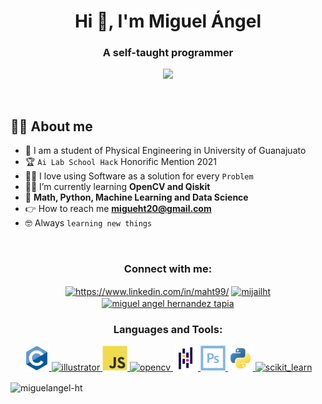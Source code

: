 <h1 align="center">Hi 👋, I'm Miguel Ángel</h1>
<h3 align="center">A self-taught programmer</h3>



<p align="center">
  <a href="https://github.com/DenverCoder1/readme-typing-svg"><img src="https://readme-typing-svg.herokuapp.com?font=Fira+Code&pause=1000&color=F77A3C&width=435&lines=The+five+boxing+wizards+jump+quickly&lines=Student+of+Physical+Engineering;Honorific+Mention+2021;Math,+Python,+Machine+Learning+and+Data+Science;migueht20@gmail.com;Always%20learning%20new%20things&center=true&width=500&height=50"></a>
</p>



<br>

## :sassy_man:  About me
- :school: I am a student of Physical Engineering in University of Guanajuato
- :trophy: `Ai Lab School Hack` Honorific Mention 2021
- :technologist: I love using Software as a solution for every `Problem`
- :student:  I’m currently learning **OpenCV and Qiskit**
- :thinking: **Math, Python, Machine Learning and Data Science**
- 👉 How to reach me **migueht20@gmail.com**
- :nerd_face: Always `learning new things`

<br>



<h3 align="center">Connect with me:</h3>
<p align="center">
<a href="https://linkedin.com/in/maht99/" target="blank"><img align="center" src="https://raw.githubusercontent.com/rahuldkjain/github-profile-readme-generator/master/src/images/icons/Social/linked-in-alt.svg" alt="https://www.linkedin.com/in/maht99/" height="30" width="40" /></a>
<a href="https://instagram.com/mijailht" target="blank"><img align="center" src="https://raw.githubusercontent.com/rahuldkjain/github-profile-readme-generator/master/src/images/icons/Social/instagram.svg" alt="mijailht" height="30" width="40" /></a>
<a href="https://www.youtube.com/channel/UCe24tauE3QCEFlq-GyiK4fw/featured" target="blank"><img align="center" src="https://raw.githubusercontent.com/rahuldkjain/github-profile-readme-generator/master/src/images/icons/Social/youtube.svg" alt="miguel angel hernandez tapia" height="30" width="40" /></a>
</p>



<h3 align="center">Languages and Tools:</h3>
<p align="center"> <a href="https://www.cprogramming.com/" target="_blank" rel="noreferrer"> <img src="https://raw.githubusercontent.com/devicons/devicon/master/icons/c/c-original.svg" alt="c" width="40" height="40"/> </a> <a href="https://www.adobe.com/in/products/illustrator.html" target="_blank" rel="noreferrer"> <img src="https://www.vectorlogo.zone/logos/adobe_illustrator/adobe_illustrator-icon.svg" alt="illustrator" width="40" height="40"/> </a> <a href="https://developer.mozilla.org/en-US/docs/Web/JavaScript" target="_blank" rel="noreferrer"> <img src="https://raw.githubusercontent.com/devicons/devicon/master/icons/javascript/javascript-original.svg" alt="javascript" width="40" height="40"/> </a> <a href="https://opencv.org/" target="_blank" rel="noreferrer"> <img src="https://www.vectorlogo.zone/logos/opencv/opencv-icon.svg" alt="opencv" width="40" height="40"/> </a> <a href="https://pandas.pydata.org/" target="_blank" rel="noreferrer"> <img src="https://raw.githubusercontent.com/devicons/devicon/2ae2a900d2f041da66e950e4d48052658d850630/icons/pandas/pandas-original.svg" alt="pandas" width="40" height="40"/> </a> <a href="https://www.photoshop.com/en" target="_blank" rel="noreferrer"> <img src="https://raw.githubusercontent.com/devicons/devicon/master/icons/photoshop/photoshop-line.svg" alt="photoshop" width="40" height="40"/> </a> <a href="https://www.python.org" target="_blank" rel="noreferrer"> <img src="https://raw.githubusercontent.com/devicons/devicon/master/icons/python/python-original.svg" alt="python" width="40" height="40"/> </a> <a href="https://scikit-learn.org/" target="_blank" rel="noreferrer"> <img src="https://upload.wikimedia.org/wikipedia/commons/0/05/Scikit_learn_logo_small.svg" alt="scikit_learn" width="40" height="40"/> </a> </p>



<p><img align="center" src="https://github-readme-stats.vercel.app/api/top-langs?username=miguelangel-ht&show_icons=true&locale=en&layout=compact" alt="miguelangel-ht" /></p>



<!---
MiguelAngel-ht/MiguelAngel-ht is a ✨ special ✨ repository because its `README.md` (this file) appears on your GitHub profile.
You can click the Preview link to take a look at your changes.
--->
